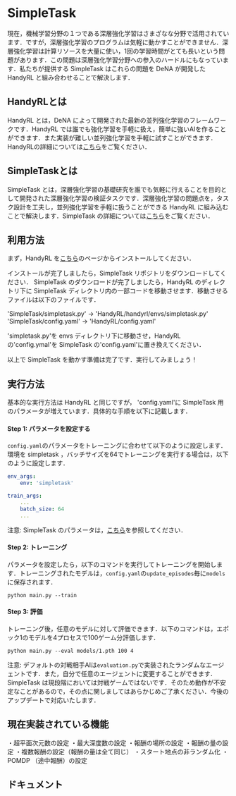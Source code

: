 # SimpleTask
現在，機械学習分野の１つである深層強化学習はさまざなな分野で活用されています．ですが，深層強化学習のプログラムは気軽に動かすことができません．深層強化学習は計算リソースを大量に使い，1回の学習時間がとても長いという問題があります．この問題は深層強化学習分野への参入のハードルにもなっています．私たちが提供する SimpleTask はこれらの問題を DeNA が開発した HandyRL と組み合わせることで解決します．

<!-- * [HandyRLとは](#HandyRLとは)
* [SimpleTaskとは](#SimpleTaskとは)
* [利用方法](#利用方法)
* [実行方法](#実行方法)
* [現在実装されている機能](#現在実装されている機能)
* [ドキュメント](#ドキュメント) -->

## HandyRLとは
HandyRL とは，DeNA によって開発された最新の並列強化学習のフレームワークです．HandyRL では誰でも強化学習を手軽に扱え，簡単に強いAIを作ることができます．また実装が難しい並列強化学習を手軽に試すことができます．HandyRLの詳細については[こちら](https://github.com/DeNA/HandyRL)をご覧ください．

## SimpleTaskとは
SimpleTask とは，深層強化学習の基礎研究を誰でも気軽に行えることを目的として開発された深層強化学習の検証タスクです．深層強化学習の問題点を，タスク設計を工夫し，並列強化学習を手軽に扱うことができる HandyRL に組み込むことで解決します．SimpleTask の詳細については[こちら](https://www.overleaf.com/read/pbsnjkgqccfj)をご覧ください．

## 利用方法
まず，HandyRL を[こちら](https://github.com/DeNA/HandyRL)のページからインストールしてください．

インストールが完了しましたら，SimpleTask リポジトリをダウンロードしてください．
SimpleTask のダウンロードが完了しましたら，HandyRL のディレクトリ下に SimpleTask ディレクトリ内の一部コードを移動させます．移動させるファイルは以下のファイルです．

'SimpleTask/simpletask.py' → 'HandyRL/handyrl/envs/simpletask.py'
'SimpleTask/config.yaml' → 'HandyRL/config.yaml'

'simpletask.py'を envs ディレクトリ下に移動させ，HandyRL の'config.ymal'を SimpleTask の'config.yaml'に置き換えてください．

以上で SimpleTask を動かす準備は完了です．実行してみましょう！

## 実行方法
基本的な実行方法は HandyRL と同じですが， 'config.yaml'に SimpleTask 用のパラメータが増えています．具体的な手順を以下に記載します．

#### Step 1: パラメータを設定する
`config.yaml`のパラメータをトレーニングに合わせて以下のように設定します．環境を simpletask ，バッチサイズを64でトレーニングを実行する場合は，以下のように設定します．

```yaml
env_args:
    env: 'simpletask'

train_args:
    ...
    batch_size: 64
    ...
```

注意: SimpleTask のパラメータは，[こちら](docs/parameters.md)を参照してください．


#### Step 2: トレーニング
パラメータを設定したら，以下のコマンドを実行してトレーニングを開始します．トレーニングされたモデルは，`config.yaml`の`update_episodes`毎に`models`に保存されます．
```
python main.py --train
```


#### Step 3: 評価
トレーニング後，任意のモデルに対して評価できます．以下のコマンドは，エポック1のモデルを4プロセスで100ゲーム分評価します．
```
python main.py --eval models/1.pth 100 4
```
注意: デフォルトの対戦相手AIは`evaluation.py`で実装されたランダムなエージェントです．また，自分で任意のエージェントに変更することができます．SimpleTask は現段階においては対戦ゲームではないです．そのため動作が不安定なことがあるので，その点に関しましてはあらかじめご了承ください．今後のアップデートで対応いたします．

## 現在実装されている機能
・超平面次元数の設定
・最大深度数の設定
・報酬の場所の設定
・報酬の量の設定
・複数報酬の設定（報酬の量は全て同じ）
・スタート地点の非ランダム化
・POMDP （途中報酬）の設定

## ドキュメント
